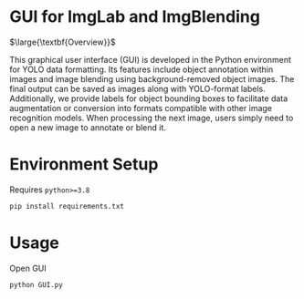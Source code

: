 # GUI for ImgLab and ImgBlending
$\large{\textbf{Overview}}$

This graphical user interface (GUI) is developed in the Python environment for YOLO data formatting. Its features include object annotation within images and image blending using background-removed object images. The final output can be saved as images along with YOLO-format labels. Additionally, we provide labels for object bounding boxes to facilitate data augmentation or conversion into formats compatible with other image recognition models. When processing the next image, users simply need to open a new image to annotate or blend it.

# Environment Setup
Requires `python>=3.8`
```bash
pip install requirements.txt 
```
# Usage
Open GUI
```bash
python GUI.py
```
